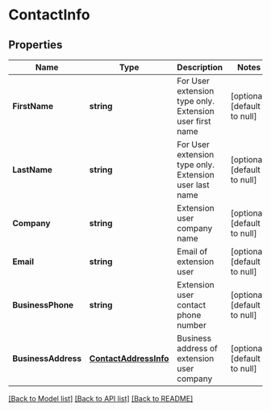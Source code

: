 # ContactInfo

## Properties
Name | Type | Description | Notes
------------ | ------------- | ------------- | -------------
**FirstName** | **string** | For User extension type only. Extension user first name | [optional] [default to null]
**LastName** | **string** | For User extension type only. Extension user last name | [optional] [default to null]
**Company** | **string** | Extension user company name | [optional] [default to null]
**Email** | **string** | Email of extension user | [optional] [default to null]
**BusinessPhone** | **string** | Extension user contact phone number | [optional] [default to null]
**BusinessAddress** | [**ContactAddressInfo**](ContactAddressInfo.md) | Business address of extension user company | [optional] [default to null]

[[Back to Model list]](../README.md#documentation-for-models) [[Back to API list]](../README.md#documentation-for-api-endpoints) [[Back to README]](../README.md)


